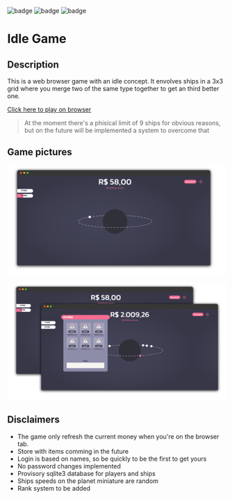 
![badge](https://img.shields.io/static/v1?label=Development%20status&message=paused&color=yellow) ![badge](https://img.shields.io/static/v1?label=Vercel%20deploy%20status&message=Online&color=green) ![badge](https://img.shields.io/static/v1?label=Railway%20database%20status&message=Free%20Plan&color=yellow)

# Idle Game

## Description

This is a web browser game with an idle concept. It envolves ships in a 3x3 grid where you merge two of the same type together to get an third better one. 

[Click here to play on browser](https://idlegame.vercel.app/)

>At the moment there's a phisical limit of 9 ships for obvious reasons, but on the future will be implemented a system to overcome that

## Game pictures

![picture 1](./screenshots/pic1.png)  

![picture 2](./screenshots/pic2.png)

## Disclaimers 

- The game only refresh the current money when you're on the browser tab.
- Store with items comming in the future
- Login is based on names, so be quickly to be the first to get yours
- No password changes implemented
- Provisory sqlite3 database for players and ships
- Ships speeds on the planet miniature are random
- Rank system to be added

